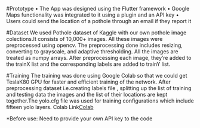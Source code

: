#Prototype
• The App was designed using the Flutter framework
• Google Maps functionality was integrated to it using a plugin and an API key
• Users could send the location of a pothole through an email if they report it

#Dataset
We used Pothole dataset of Kaggle with our own pothole image colections.It consists of
10,000+ images. All these images were preprocessed using opencv. The preprocessing done
includes resizing, converting to grayscale, and adaptive thresholding. All the images are
treated as numpy arrays. After preprocessing each image, they’re added to the trainX list and
the corresponding labels are added to trainY list.

#Training
The training was done using Google Colab so that we could get TeslaK80 GPU for faster and
efficient training of the network. After preprocessing dataset i.e.creating labels file , splitting
up the list of training and testing data the images and the list of their locations are kept
together.The yolo.cfg file was used for training configurations which include fifteen yolo
layers.
Colab Link[Colab](https://colab.research.google.com/drive/1FUpkxm1IMW_DiwcaqoGtxIv_IYojfzsl?usp=sharing)

*Before use: Need to provide your own API key to the code
